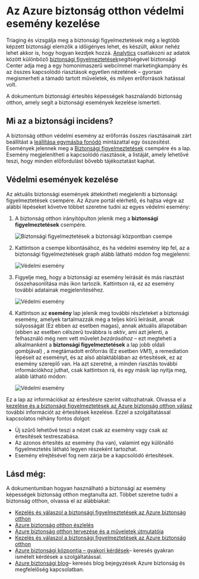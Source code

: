 <properties
   pageTitle="Az Azure biztonság otthon védelmi esemény kezelése |} Microsoft Azure"
   description="A dokumentum Azure biztonság otthon funkciók használatával védelmi események kezeléséhez nyújt segítséget."
   services="security-center"
   documentationCenter="na"
   authors="YuriDio"
   manager="swadhwa"
   editor=""/>

<tags
   ms.service="security-center"
   ms.topic="hero-article"
   ms.devlang="na"
   ms.tgt_pltfrm="na"
   ms.workload="na"
   ms.date="10/18/2016"
   ms.author="yurid"/>

# <a name="handling-security-incident-in-azure-security-center"></a>Az Azure biztonság otthon védelmi esemény kezelése 
Triaging és vizsgálja meg a biztonsági figyelmeztetések még a legtöbb képzett biztonsági elemzők a időigényes lehet, és készült, akkor nehéz lehet akkor is, hogy hogyan kezdjek hozzá. [Analytics](security-center-detection-capabilities.md) csatlakozni az adatok között különböző [biztonsági figyelmeztetések](security-center-managing-and-responding-alerts.md)segítségével biztonsági Center adja meg a egy homonimaszerű webcímmel marketingkampány és az összes kapcsolódó riasztások egyetlen nézetének – gyorsan megismerheti a támadó tartott műveletek, és milyen erőforrások hatással volt.

A dokumentum biztonsági értesítés képességek használandó biztonság otthon, amely segít a biztonsági események kezelése ismerteti.


## <a name="what-is-a-security-incident"></a>Mi az a biztonsági incidens?

A biztonság otthon védelmi esemény az erőforrás összes riasztásainak zárt beállítást a [leállítása egymásba fonódó](https://blogs.technet.microsoft.com/office365security/addressing-your-cxos-top-five-cloud-security-concerns/) mintázattal egy összesítést. Események jelennek meg a [Biztonsági figyelmeztetések](security-center-managing-and-responding-alerts.md) csempére és a lap. Esemény megjelenítheti a kapcsolódó riasztások, a listáját, amely lehetővé teszi, hogy minden előfordulást bővebb tájékoztatást kaphat.

## <a name="managing-security-incidents"></a>Védelmi események kezelése

Az aktuális biztonsági események áttekintheti megjeleníti a biztonsági figyelmeztetések csempére. Az Azure portál elérhető, és hajtsa végre az alábbi lépéseket követve többet szeretne tudni az egyes védelmi esemény:

1. A biztonság otthon irányítópulton jelenik meg a **biztonsági figyelmeztetések** csempére.

    ![Biztonsági figyelmeztetések a biztonsági központban csempe](./media/security-center-incident/security-center-incident-fig1.png)

2.  Kattintson a csempe kibontásához, és ha védelmi esemény lép fel, az a biztonsági figyelmeztetések graph alább látható módon fog megjelenni:

    ![Védelmi esemény](./media/security-center-incident/security-center-incident-fig2.png)

3.  Figyelje meg, hogy a biztonsági az esemény leírását és más riasztást összehasonlítása más ikon tartozik. Kattintson rá, ez az esemény további adatainak megjelenítéséhez.

    ![Védelmi esemény](./media/security-center-incident/security-center-incident-fig3.png)

4.  Kattintson az **esemény** lap jelenik meg további részleteket a biztonsági esemény, amelyek tartalmazzák még a teljes körű leírását, annak súlyosságát (Ez ebben az esetben magas), annak aktuális állapotában (ebben az esetben célszerű továbbra is *aktív*, ami azt jelenti, a felhasználó még nem vett művelet *bezárásához* – ezt megteheti a alkalmanként a **biztonsági figyelmeztetések** a lap jobb oldali gombjával) , a megtámadott erőforrás (Ez esetben *VM1*), a remediation lépéseit az eseményt, és az alsó ablaktáblában az értesítések, ez az esemény szereplő van. Ha azt szeretné, a minden riasztás további információkhoz juthat, csak kattintson rá, és egy másik lap nyitja meg, alább látható módon:

    ![Védelmi esemény](./media/security-center-incident/security-center-incident-fig4.png)

Ez a lap az információkat az értesítésre szerint változhatnak. Olvassa el a [kezelése és a biztonsági figyelmeztetések az Azure biztonság otthon válasz](security-center-managing-and-responding-alerts.md) további információt az értesítések kezelése. Ezzel a szolgáltatással kapcsolatos néhány fontos dolgot:

- Új szűrő lehetővé teszi a nézet csak az esemény vagy csak az értesítések testreszabása. 
- Az azonos értesítés az esemény (ha van), valamint egy különálló figyelmeztetés látható legyen részeként tartozhat. 
- Esemény elrejtésével fog nem zárja be a kapcsolódó értesítések.

## <a name="see-also"></a>Lásd még:

A dokumentumban hogyan használható a biztonsági az esemény képességek biztonság otthon megtanulta azt. Többet szeretne tudni a biztonság otthon, olvassa el az alábbiakat:

- [Kezelés és válaszol a biztonsági figyelmeztetések az Azure biztonság otthon](security-center-managing-and-responding-alerts.md)
- [Azure biztonság otthon észlelés](security-center-detection-capabilities.md)
- [Azure biztonság otthon tervezése és a műveletek útmutatója](security-center-planning-and-operations-guide.md)
- [Kezelés és válaszol a biztonsági figyelmeztetések az Azure biztonság otthon](security-center-managing-and-responding-alerts.md)
- [Azure biztonsági központja – gyakori kérdések](security-center-faq.md)– keresés gyakran ismételt kérdések a szolgáltatással.
- [Azure biztonsági blog](http://blogs.msdn.com/b/azuresecurity/)– keresés blog bejegyzések Azure biztonság és megfelelőség kapcsolatban.
